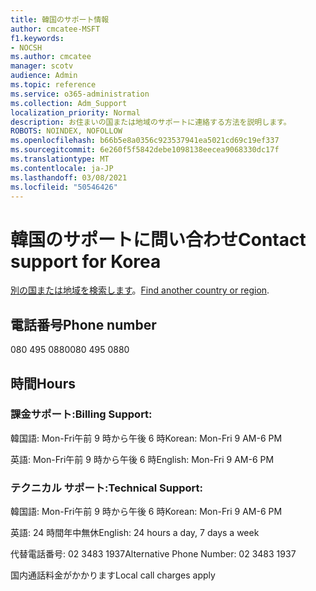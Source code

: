 ```yaml
---
title: 韓国のサポート情報
author: cmcatee-MSFT
f1.keywords:
- NOCSH
ms.author: cmcatee
manager: scotv
audience: Admin
ms.topic: reference
ms.service: o365-administration
ms.collection: Adm_Support
localization_priority: Normal
description: お住まいの国または地域のサポートに連絡する方法を説明します。
ROBOTS: NOINDEX, NOFOLLOW
ms.openlocfilehash: b66b5e8a0356c923537941ea5021cd69c19ef337
ms.sourcegitcommit: 6e260f5f5842debe1098138eecea9068330dc17f
ms.translationtype: MT
ms.contentlocale: ja-JP
ms.lasthandoff: 03/08/2021
ms.locfileid: "50546426"
---
```

# <a name="contact-support-for-korea"></a><span data-ttu-id="9275b-103">韓国のサポートに問い合わせ</span><span class="sxs-lookup"><span data-stu-id="9275b-103">Contact support for Korea</span></span>

<span data-ttu-id="9275b-104">[別の国または地域を検索します](../contact-support-for-business-products.md)。</span><span class="sxs-lookup"><span data-stu-id="9275b-104">[Find another country or region](../contact-support-for-business-products.md).</span></span>

## <a name="phone-number"></a><span data-ttu-id="9275b-105">電話番号</span><span class="sxs-lookup"><span data-stu-id="9275b-105">Phone number</span></span>
<span data-ttu-id="9275b-106">080 495 0880</span><span class="sxs-lookup"><span data-stu-id="9275b-106">080 495 0880</span></span>

## <a name="hours"></a><span data-ttu-id="9275b-107">時間</span><span class="sxs-lookup"><span data-stu-id="9275b-107">Hours</span></span>
### <a name="billing-support"></a><span data-ttu-id="9275b-108">課金サポート:</span><span class="sxs-lookup"><span data-stu-id="9275b-108">Billing Support:</span></span>

<span data-ttu-id="9275b-109">韓国語: Mon-Fri午前 9 時から午後 6 時</span><span class="sxs-lookup"><span data-stu-id="9275b-109">Korean: Mon-Fri 9 AM-6 PM</span></span>

<span data-ttu-id="9275b-110">英語: Mon-Fri午前 9 時から午後 6 時</span><span class="sxs-lookup"><span data-stu-id="9275b-110">English: Mon-Fri 9 AM-6 PM</span></span>

### <a name="technical-support"></a><span data-ttu-id="9275b-111">テクニカル サポート:</span><span class="sxs-lookup"><span data-stu-id="9275b-111">Technical Support:</span></span>

<span data-ttu-id="9275b-112">韓国語: Mon-Fri午前 9 時から午後 6 時</span><span class="sxs-lookup"><span data-stu-id="9275b-112">Korean: Mon-Fri 9 AM-6 PM</span></span>

<span data-ttu-id="9275b-113">英語: 24 時間年中無休</span><span class="sxs-lookup"><span data-stu-id="9275b-113">English: 24 hours a day, 7 days a week</span></span>

<span data-ttu-id="9275b-114">代替電話番号: 02 3483 1937</span><span class="sxs-lookup"><span data-stu-id="9275b-114">Alternative Phone Number: 02 3483 1937</span></span>

<span data-ttu-id="9275b-115">国内通話料金がかかります</span><span class="sxs-lookup"><span data-stu-id="9275b-115">Local call charges apply</span></span>
